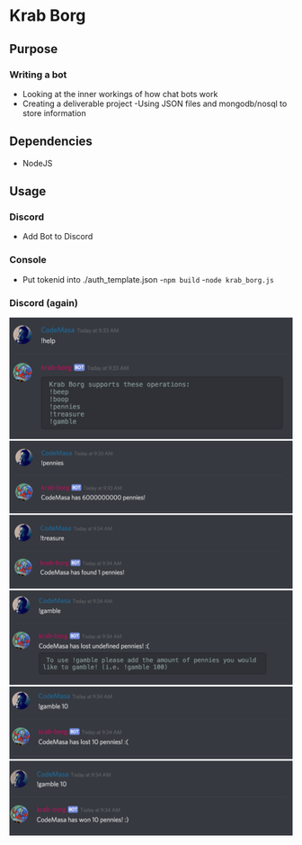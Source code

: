 # Krab Borg #
## Purpose ###
### Writing a bot ###
- Looking at the inner workings of how chat bots work
- Creating a deliverable project
-Using JSON files and mongodb/nosql to store information

## Dependencies ##
- NodeJS

## Usage ##
### Discord ###
- Add Bot to Discord

### Console ###
- Put tokenid into ./auth_template.json
-`npm build`
-`node krab_borg.js`

### Discord (again) ###
![help](help.png)
![pennies](pennies.png)
![treasure](treasure.png)
![gamble1](gamble1.png)
![gamble2](gamble2.png)
![gamble1](gamble3.png)



